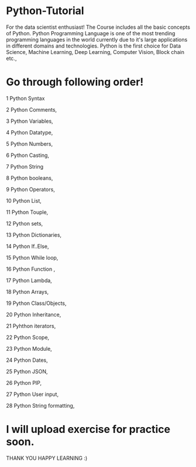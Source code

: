 # Python-Tutorial
For the data scientist enthusiast!
The Course includes all the basic concepts of Python. Python Programming Language is one of the most trending programming languages in the world currently due to it's large applications in different domains and technologies. Python is the first choice for Data Science, Machine Learning, Deep Learning, Computer Vision, Block chain etc.,
# Go through following order!
1 Python Syntax

2 Python Comments,

3 Python Variables,

4 Python Datatype,

5 Python Numbers,

6 Python Casting,

7 Python String

8 Python booleans,

9 Python Operators,

10 Python List,

11 Python Touple,

12 Python sets,

13 Python Dictionaries,

14 Python If..Else,

15 Python While loop,

16 Python Function ,

17 Python Lambda,

18 Python Arrays,

19 Python Class/Objects,

20 Python Inheritance,

21 Pyhthon iterators,

22 Python Scope,

23 Python Module,

24 Python Dates,

25 Python JSON,

26 Python PIP,

27 Python User input,

28 Python String formatting,

# I will upload exercise for practice soon.
THANK YOU HAPPY LEARNING :)
